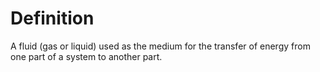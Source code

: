 # Definition

A fluid (gas or liquid) used as the medium for the transfer of energy
from one part of a system to another part.
